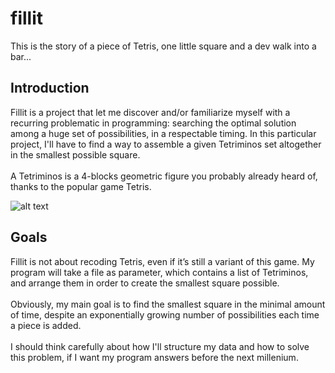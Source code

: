 # fillit
This is the story of a piece of Tetris, one little square and a dev walk into a bar...

## Introduction
Fillit is a project that let me discover and/or familiarize myself with a recurring problematic in programming: searching the optimal solution among a huge set of possibilities, in a respectable timing. In this particular project, I'll have to find a way to assemble a given Tetriminos set altogether in the smallest possible square. <br /><br />
A Tetriminos is a 4-blocks geometric figure you probably already heard of, thanks to the popular game Tetris.

![alt text](https://cdn-images-1.medium.com/max/1000/0*gJcuJXLaaJGUp2aT.)

## Goals
Fillit is not about recoding Tetris, even if it’s still a variant of this game. My program will take a file as parameter, which contains a list of Tetriminos, and arrange them in order to create the smallest square possible. <br /><br />
Obviously, my main goal is to find the smallest square in the minimal amount of time, despite an exponentially growing number of possibilities each time a piece is added.<br /><br /> I should think carefully about how I'll structure my data and how to solve this problem, if I want my program answers before the next millenium.
